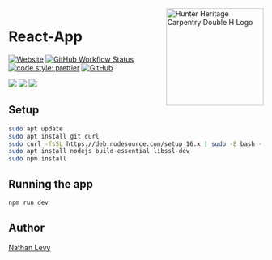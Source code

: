 <!-- markdownlint-disable MD033 MD041 -->

<a href="https://www.hunterheritagecarpentry.com.au" target="_blank" rel="noopener noreferrer">
    <img src="public/logo192.png" height="192px" align="right" alt="Hunter Heritage Carpentry Double H Logo"/>
</a>

# React-App

[![Website](https://img.shields.io/website?url=https://www.hunterheritagecarpentry.com.au)](https://www.hunterheritagecarpentry.com.au)
[![GitHub Workflow Status](https://img.shields.io/github/actions/workflow/status/NatelevAU/hhc-website/main.yml)](https://github.com/NatelevAU/hhc-website/actions)
[![code style: prettier](https://img.shields.io/badge/code_style-prettier-ff69b4.svg?label=style)](https://github.com/prettier/prettier)
[![GitHub](https://img.shields.io/github/license/NatelevAU/hhc-website)](https://choosealicense.com/licenses/isc/)

![](https://img.shields.io/badge/Node-v16-blueviolet)
![](https://img.shields.io/badge/React-v17-blue)
![](https://img.shields.io/badge/Typescript-v4-yellowgreen)

## Setup

```bash
sudo apt update
sudo apt install git curl
sudo curl -fsSL https://deb.nodesource.com/setup_16.x | sudo -E bash -
sudo apt install nodejs build-essential libssl-dev
sudo npm install
```

## Running the app

```bash
npm run dev
```

## Author

[Nathan Levy](https://nathanlevy.com/)
